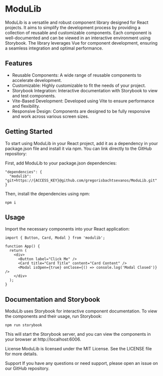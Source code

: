 # ModuLib

ModuLib is a versatile and robust component library designed for React projects. It aims to simplify the development process by providing a collection of reusable and customizable components. Each component is well-documented and can be viewed in an interactive environment using Storybook. The library leverages Vue for component development, ensuring a seamless integration and optimal performance.

## Features
- Reusable Components: A wide range of reusable components to accelerate development.
- Customizable: Highly customizable to fit the needs of your project.
- Storybook Integration: Interactive documentation with Storybook to view and test components.
- Vite-Based Development: Developed using Vite to ensure performance and flexibility.
- Responsive Design: Components are designed to be fully responsive and work across various screen sizes.

## Getting Started

To start using ModuLib in your React project, add it as a dependency in your package.json file and install it via npm. You can link directly to the GitHub repository:

First, add ModuLib to your package.json dependencies:

```
"dependencies": {
  "modulib": "git+https://{ACCESS_KEY}@github.com/gregorisbachtsevanos/ModuLib.git"
}
```

Then, install the dependencies using npm:
```
npm i
```

## Usage
Import the necessary components into your React application:

```
import { Button, Card, Modal } from 'modulib';

function App() {
  return (
    <div>
      <Button label="Click Me" />
      <Card title="Card Title" content="Card Content" />
      <Modal isOpen={true} onClose={() => console.log('Modal Closed')} />
    </div>
  );
}
```

## Documentation and Storybook
ModuLib uses Storybook for interactive component documentation. To view the components and their usage, run Storybook:

```
npm run storybook
```

This will start the Storybook server, and you can view the components in your browser at http://localhost:6006.

License
ModuLib is licensed under the MIT License. See the LICENSE file for more details.

Support
If you have any questions or need support, please open an issue on our GitHub repository.
